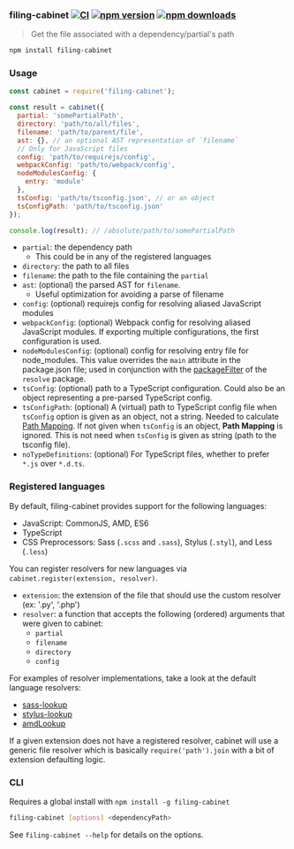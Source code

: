 ### filing-cabinet [![CI](https://img.shields.io/github/actions/workflow/status/dependents/node-filing-cabinet/ci.yml?branch=main&label=CI&logo=github)](https://github.com/dependents/node-filing-cabinet/actions/workflows/ci.yml?query=branch%3Amain) [![npm version](https://img.shields.io/npm/v/filing-cabinet?logo=npm&logoColor=fff)](https://www.npmjs.com/package/filing-cabinet) [![npm downloads](https://img.shields.io/npm/dm/filing-cabinet)](https://www.npmjs.com/package/filing-cabinet)

> Get the file associated with a dependency/partial's path

```sh
npm install filing-cabinet
```

### Usage

```js
const cabinet = require('filing-cabinet');

const result = cabinet({
  partial: 'somePartialPath',
  directory: 'path/to/all/files',
  filename: 'path/to/parent/file',
  ast: {}, // an optional AST representation of `filename`
  // Only for JavaScript files
  config: 'path/to/requirejs/config',
  webpackConfig: 'path/to/webpack/config',
  nodeModulesConfig: {
    entry: 'module'
  },
  tsConfig: 'path/to/tsconfig.json', // or an object
  tsConfigPath: 'path/to/tsconfig.json'
});

console.log(result); // /absolute/path/to/somePartialPath
```

* `partial`: the dependency path
  * This could be in any of the registered languages
* `directory`: the path to all files
* `filename`: the path to the file containing the `partial`
* `ast`: (optional) the parsed AST for `filename`.
  * Useful optimization for avoiding a parse of filename
* `config`: (optional) requirejs config for resolving aliased JavaScript modules
* `webpackConfig`: (optional) Webpack config for resolving aliased JavaScript modules. If exporting multiple configurations, the first configuration is used.
* `nodeModulesConfig`: (optional) config for resolving entry file for node_modules. This value overrides the `main` attribute in the package.json file; used in conjunction with the [packageFilter](https://github.com/browserify/resolve#resolveid-opts-cb) of the `resolve` package.
* `tsConfig`: (optional) path to a TypeScript configuration. Could also be an object representing a pre-parsed TypeScript config.
* `tsConfigPath`: (optional) A (virtual) path to TypeScript config file when `tsConfig` option is given as an object, not a string. Needed to calculate [Path Mapping](https://www.typescriptlang.org/docs/handbook/module-resolution.html#path-mapping). If not given when `tsConfig` is an object, **Path Mapping** is ignored. This is not need when `tsConfig` is given as string (path to the tsconfig file).
* `noTypeDefinitions`: (optional) For TypeScript files, whether to prefer `*.js` over `*.d.ts`.

### Registered languages

By default, filing-cabinet provides support for the following languages:

* JavaScript: CommonJS, AMD, ES6
* TypeScript
* CSS Preprocessors: Sass (`.scss` and `.sass`), Stylus (`.styl`), and Less (`.less`)

You can register resolvers for new languages via `cabinet.register(extension, resolver)`.

* `extension`: the extension of the file that should use the custom resolver (ex: '.py', '.php')
* `resolver`: a function that accepts the following (ordered) arguments that were given to cabinet:
  * `partial`
  * `filename`
  * `directory`
  * `config`

For examples of resolver implementations, take a look at the default language resolvers:

* [sass-lookup](https://github.com/dependents/node-sass-lookup)
* [stylus-lookup](https://github.com/dependents/node-stylus-lookup)
* [amdLookup](https://github.com/dependents/node-module-lookup-amd)

If a given extension does not have a registered resolver, cabinet will use
a generic file resolver which is basically `require('path').join` with a bit of extension defaulting logic.

### CLI

Requires a global install with `npm install -g filing-cabinet`

```sh
filing-cabinet [options] <dependencyPath>
```

See `filing-cabinet --help` for details on the options.
